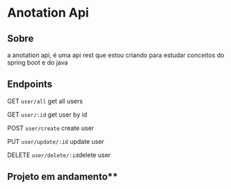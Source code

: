 # Anotation Api

## Sobre 
a anotation api, é uma api rest que estou criando para estudar conceitos do spring boot e do java

## Endpoints

GET  `user/all` get all users

GET  `user/:id` get user by id

POST `user/create` create user

PUT  `user/update/:id` update user

DELETE `user/delete/:id`delete user


## Projeto em andamento**
